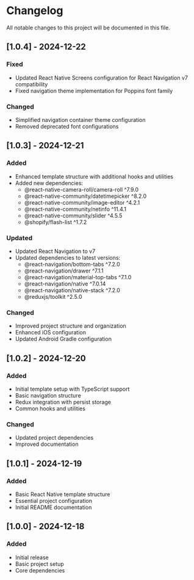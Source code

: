 # Changelog

All notable changes to this project will be documented in this file.

## [1.0.4] - 2024-12-22

### Fixed
- Updated React Native Screens configuration for React Navigation v7 compatibility
- Fixed navigation theme implementation for Poppins font family

### Changed
- Simplified navigation container theme configuration
- Removed deprecated font configurations

## [1.0.3] - 2024-12-21

### Added
- Enhanced template structure with additional hooks and utilities
- Added new dependencies:
  - @react-native-camera-roll/camera-roll ^7.9.0
  - @react-native-community/datetimepicker ^8.2.0
  - @react-native-community/image-editor ^4.2.1
  - @react-native-community/netinfo ^11.4.1
  - @react-native-community/slider ^4.5.5
  - @shopify/flash-list ^1.7.2

### Updated
- Updated React Navigation to v7
- Updated dependencies to latest versions:
  - @react-navigation/bottom-tabs ^7.2.0
  - @react-navigation/drawer ^7.1.1
  - @react-navigation/material-top-tabs ^7.1.0
  - @react-navigation/native ^7.0.14
  - @react-navigation/native-stack ^7.2.0
  - @reduxjs/toolkit ^2.5.0

### Changed
- Improved project structure and organization
- Enhanced iOS configuration
- Updated Android Gradle configuration

## [1.0.2] - 2024-12-20

### Added
- Initial template setup with TypeScript support
- Basic navigation structure
- Redux integration with persist storage
- Common hooks and utilities

### Changed
- Updated project dependencies
- Improved documentation

## [1.0.1] - 2024-12-19

### Added
- Basic React Native template structure
- Essential project configuration
- Initial README documentation

## [1.0.0] - 2024-12-18

### Added
- Initial release
- Basic project setup
- Core dependencies 